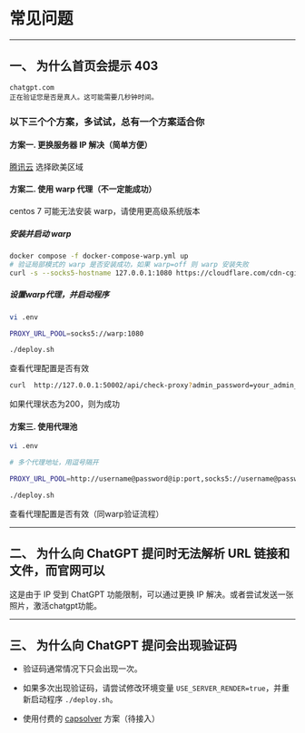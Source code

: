 # 常见问题
--- 
## 一、 为什么首页会提示 403

```
chatgpt.com
正在验证您是否是真人。这可能需要几秒钟时间。
```

### 以下三个个方案，多试试，总有一个方案适合你

#### 方案一. 更换服务器 IP 解决（简单方便）
[腾讯云](https://curl.qcloud.com/0JAXkoF1) 选择欧美区域

#### 方案二. 使用 warp 代理（不一定能成功）

centos 7 可能无法安装 warp，请使用更高级系统版本

##### 安装并启动 warp

```bash
docker compose -f docker-compose-warp.yml up
# 验证局部模式的 warp 是否安装成功，如果 warp=off 则 warp 安装失败
curl -s --socks5-hostname 127.0.0.1:1080 https://cloudflare.com/cdn-cgi/trace |grep warp
```

##### 设置warp代理，并启动程序
```bash
vi .env

PROXY_URL_POOL=socks5://warp:1080

./deploy.sh
```
查看代理配置是否有效

```bash
curl  http://127.0.0.1:50002/api/check-proxy?admin_password=your_admin_password

```

如果代理状态为200，则为成功


#### 方案三. 使用代理池
```bash
vi .env

# 多个代理地址，用逗号隔开

PROXY_URL_POOL=http://username@password@ip:port,socks5://username@password@ip:port

./deploy.sh
```
查看代理配置是否有效（同warp验证流程）

--- 

## 二、 为什么向 ChatGPT 提问时无法解析 URL 链接和文件，而官网可以

这是由于 IP 受到 ChatGPT 功能限制，可以通过更换 IP 解决。或者尝试发送一张照片，激活chatgpt功能。

--- 

## 三、 为什么向 ChatGPT 提问会出现验证码

- 验证码通常情况下只会出现一次。

- 如果多次出现验证码，请尝试修改环境变量 `USE_SERVER_RENDER=true`，并重新启动程序 `./deploy.sh`。

- 使用付费的 [capsolver](https://dashboard.capsolver.com/passport/register?inviteCode=GT8NyMFVF0bG) 方案（待接入）

